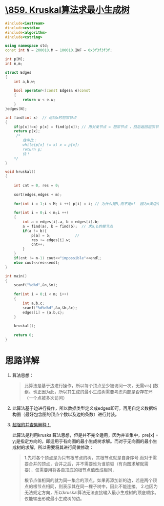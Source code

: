 # [\859. Kruskal算法求最小生成树](https://www.acwing.com/problem/content/description/861/)

```C++
#include<iostream>
#include<cstdio>
#include<algorithm>
#include<cstring>

using namespace std;
const int N = 200010,M = 100010,INF = 0x3f3f3f3f;

int p[M];
int n,m;

struct Edges
{
    int a,b,w;
    
    bool operator<(const Edges& e)const 
    {
        return w < e.w;
    }
}edges[N];

int find(int x)  // 返回x的祖宗节点
{
    if(p[x]!=x) p[x] = find(p[x]); // 用父亲节点 = 祖宗节点 ，然后返回祖宗节点
    return p[x];
     /*
    	效率比：
    	while(p[x] != x) x = p[x];
    	return p;
    	快！
    */
}

void kruskal()
{
    
    int cnt = 0, res = 0;
    
    sort(edges,edges + m);
    
    for(int i = 1;i < M; i ++) p[i] = i; // 为什么是M,而不是m?  因为m条边中,顶点序号至少是1 ~ m+1
    
    for(int i = 0;i < m;i ++)
    {
        int a = edges[i].a, b = edges[i].b;
        a = find(a), b = find(b);  // 求a,b的根节点
        if(a != b){
            p[a] = b;           //
            res += edges[i].w;
            cnt++;
        }
    }
    if(cnt != n-1) cout<<"impossible"<<endl;
    else cout<<res<<endl;
}

int main()
{
    scanf("%d%d",&n,&m);
    
    for(int i = 0;i < m; i++)
    {
        int a,b,c;
        scanf("%d%d%d",&a,&b,&c);
        edges[i] = {a,b,c};
    }
    
    kruskal();
    
    return 0;
}
```

# 思路详解

1. 算法思想：

   > 此算法是基于边进行操作，所以每个顶点至少被访问一次，无需vis[ ]数组。也正因为此，所以其生成的最小生成树需要考虑内部是否存在环（一个点被多次访问）

2. 此算法基于边进行操作，所以数据类型定义成edges即可，再用自定义数据结构图（最好包含图的顶点个数以及边的条数）进行封装。

3. [超强的并查集解释！](https://blog.csdn.net/the_ZED/article/details/105126583)

   此算法是利用kruskal算法思想，但是并不完全适用，因为并查集中，pre[x] = y;是指定方向的，即适用于有向图的最小生成树求解。而对于无向图的最小生成树的求解，所以需要将其进行简做修改：

   > 1.先将各个顶点是为只有根节点的树，其根节点就是自身序号.而对于需要合并的顶点，合并之后，并不需要谁为谁前驱（有向图求解就需要），仅需要用将各自顶底的根节点值改成相同，
   >
   > 根节点值相同的就为同一集合的顶点。如果再添加新的边，若是两个顶点的根节点相同，则表示其在同一棵子树中，因此不能连接。
   > 2.也因为无法规定方向，所以kruskal算法无法直接输入最小生成树的顶底顺序。仅能输出形成最小生成树的边。